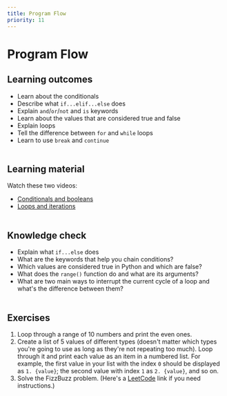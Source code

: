 ```yaml
---
title: Program Flow
priority: 11
---
```


# Program Flow

## Learning outcomes

- Learn about the conditionals
- Describe what `if...elif...else` does
- Explain `and`/`or`/`not` and `is` keywords
- Learn about the values that are considered true and false
- Explain loops
- Tell the difference between `for` and `while` loops
- Learn to use `break` and `continue`
  <br><br>

## Learning material

Watch these two videos:

- [Conditionals and booleans](https://www.youtube.com/watch?v=DZwmZ8Usvnk&list=PL-osiE80TeTt2d9bfVyTiXJA-UTHn6WwU&index=6)
- [Loops and iterations](https://www.youtube.com/watch?v=6iF8Xb7Z3wQ&list=PL-osiE80TeTt2d9bfVyTiXJA-UTHn6WwU&index=7)
  <br><br>

## Knowledge check

- Explain what `if...else` does
- What are the keywords that help you chain conditions?
- Which values are considered true in Python and which are false?
- What does the `range()` function do and what are its arguments?
- What are two main ways to interrupt the current cycle of a loop and what's the difference between them?
  <br><br>

## Exercises

1. Loop through a range of 10 numbers and print the even ones.
2. Create a list of 5 values of different types (doesn't matter which types you're going to use as long as they're not repeating too much). Loop through it and print each value as an item in a numbered list. For example, the first value in your list with the index `0` should be displayed as `1. {value}`; the second value with index `1` as `2. {value}`, and so on.
3. Solve the FizzBuzz problem. (Here's a [LeetCode](https://leetcode.com/problems/fizz-buzz/) link if you need instructions.)

<br>
